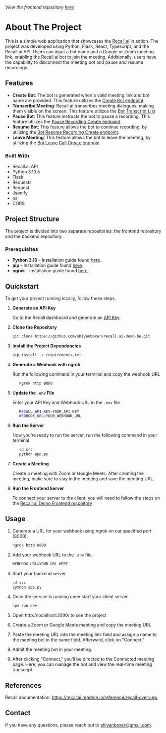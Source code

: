 <!-- ABOUT THE PROJECT -->
*View the frontend repository [here](https://github.com/shiyanboxer/recall.ai-demo-fe)*

# About The Project
This is a simple web application that showcases the [Recall.ai](https://www.recall.ai) in action. The project was developed using Python, Flask, React, Typescript, and the Recall.ai API. Users can input a bot name and a Google or Zoom meeting link, enabling the Recall.ai bot to join the meeting. Additionally, users have the capability to disconnect the meeting bot and pause and resume recordings.

<!-- FEATURES -->
## Features
- **Create Bot**: The bot is generated when a valid meeting link and bot name are provided. This feature utilizes the [Create Bot endpoint](https://recallai.readme.io/reference/bot_create).
- **Transcribe Meeting**: Recall.ai transcribes meeting dialogues, making them visible on the screen. This feature utilizes the  [Bot Transcript List](https://recallai.readme.io/reference/bot_transcript_list)
- **Pause Bot**: This feature instructs the bot to pause a recording. This feature utilizes the [Pause Recording Create endpoint](https://recallai.readme.io/reference/bot_pause_recording_create).
- **Resume Bot**: This feature allows the bot to continue recording, by utilizing the [Bot Resume Recording Create endpoint](https://recallai.readme.io/reference/bot_resume_recording_create).
- **Leave Meeting**: This feature allows the bot to leave the meeting, by utilizing the [Bot Leave Call Create endpoin](https://recallai.readme.io/reference/bot_leave_call_create)

<!-- TECHNOLOGIES -->
### Built With
- Recall.ai API
- Python 3.10.5
- Flask
- Requests
- Request
- Jsonify
- os
- CORS

<!-- PROJECT -->
## Project Structure
The project is divided into two separate repositories: the frontend repository and the backend repository.

<!-- PREREQUISITES -->
### Prerequisites
* **Python 3.10** - Installation guide found [here](https://www.python.org/downloads/).
* **pip** - Installation guide found [here](https://pip.pypa.io/en/stable/installation/).
* **ngrok** - Installation guide found [here](https://ngrok.com/).

<!-- QUICKSTART -->
## Quickstart

To get your project running locally, follow these steps.
1. **Generate an API Key**

   Go to the Recall dashboard and generate an [API Key](https://www.recall.ai/).

2. **Clone the Repository**

   ```sh
   git clone https://github.com/shiyanboxer/recall.ai-demo-be.git
   ```

3. **Install the Project Dependencies**

   ```bash
   pip install -r requirements.txt
   ```

4. **Generate a Webhook with ngrok**

   Run the following command in your terminal and copy the webhook URL

   ```bash
      ngrok http 8000
   ```

4. **Update the `.env` File**

   Enter your API Key and Webhook URL in the `.env` file

   ```bash
      RECALL_API_KEY=YOUR_API_KEY
      WEBHOOK_URL=YOUR_WEBHOOK_URL
   ```

5. **Run the Server**

   Now you’re ready to run the server, run the following command in your terminal

   ```bash
      cd src
      python app.py
   ```

6. **Create a Meeting**

   Create a meeting with Zoom or Google Meets. After creating the meeting, make sure to stay in the meeting and save the meeting URL.

7. **Run the Frontend Server**

   To connect your server to the client, you will need to follow the steps on the [Recall.ai Demo Frontend respoitory](https://github.com/shiyanboxer/recall.ai-demo-fe)


<!-- USAGE -->
## Usage
1. Generate a URL for your webhook using ngrok on our specified port (8000).

   ```sh
   ngrok http 8000
   ```

2. Add your webhook URL to the `.env` file.

   ```txt
   WEBHOOK_URL=YOUR URL HERE
   ```

3. Start your backend server

   ```bash
   cd src
   python app.py
   ```

4. Once the service is running open start your client server

   ```bash
   npm run dev
   ```

5. Open http://localhost:3000/ to see the project

6. Create a Zoom or Google Meets meeting and copy the meeting URL

7. Paste the meeting URL into the meeting link field and assign a name to the meeting bot in the name field. Afterward, click on "Connect."

8. Admit the meeting bot in your meeting.

9. After clicking "Connect," you'll be directed to the Connected meeting page. Here, you can manage the bot and view the real-time meeting transcript.


## References
Recall documentation: https://recallai.readme.io/reference/recall-overview

## Contact
If you have any questions, please reach out to shiyanboxer@gmail.com. 
